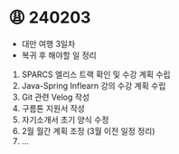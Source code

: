 # 😩 240203

* 대만 여행 3일차
* 복귀 후 해야할 일 정리

1. SPARCS 엘리스 트랙 확인 및 수강 계획 수립
2. Java-Spring Inflearn 강의 수강 계획 수립
3. Git 관련 Velog 작성
4. 구름톤 지원서 작성
5. 자기소개서 초기 양식 수정
6. 2월 월간 계획 조정 (3월 이전 일정 정리)
7. ...
